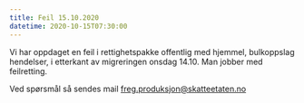 ```yaml
---
title: Feil 15.10.2020
datetime: 2020-10-15T07:30:00
---
```

Vi har oppdaget en feil i rettighetspakke offentlig med hjemmel, bulkoppslag hendelser, i etterkant av migreringen onsdag 14.10.
Man jobber med feilretting.

Ved spørsmål så sendes mail freg.produksjon@skatteetaten.no
